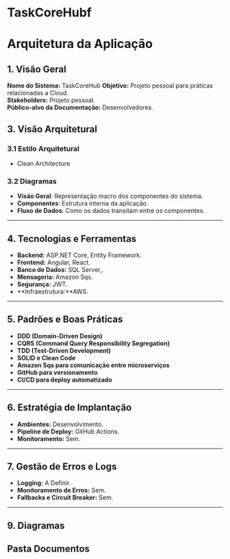 # TaskCoreHubf
# Arquitetura da Aplicação

## 1. Visão Geral
**Nome do Sistema:** TaskCoreHub 
**Objetivo:** Projeto pessoal para práticas relacionadas a Cloud.  
**Stakeholders:** Projeto pessoal.  
**Público-alvo da Documentação:** Desenvolvedores.  

## 3. Visão Arquitetural
### 3.1 Estilo Arquitetural
- Clean Architecture 

### 3.2 Diagramas
- **Visão Geral**: Representação macro dos componentes do sistema.
- **Componentes**: Estrutura interna da aplicação.
- **Fluxo de Dados**: Como os dados transitam entre os componentes.

---

## 4. Tecnologias e Ferramentas
- **Backend:** ASP.NET Core, Entity Framework.
- **Frontend:** Angular, React.
- **Banco de Dados:** SQL Server,.
- **Mensageria:** Amazon Sqs.
- **Segurança:** JWT.
- **Infraestrutura:**AWS.

---

## 5. Padrões e Boas Práticas
- **DDD (Domain-Driven Design)**
- **CQRS (Command Query Responsibility Segregation)**
- **TDD (Test-Driven Development)**
- **SOLID e Clean Code**
- **Amazon Sqs para comunicação entre microserviços**
- **GitHub para versionamento**
- **CI/CD para deploy automatizado**

---

## 6. Estratégia de Implantação
- **Ambientes:** Desenvolvimento.
- **Pipeline de Deploy:** GitHub Actions.
- **Monitoramento:** Sem.

---

## 7. Gestão de Erros e Logs
- **Logging:** A Definir.
- **Monitoramento de Erros:** Sem.
- **Fallbacks e Circuit Breaker:** Sem.

---

## 9. Diagramas
Pasta Documentos
---